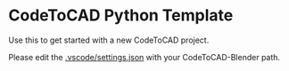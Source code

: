 # CodeToCAD Python Template

Use this to get started with a new CodeToCAD project.

Please edit the [.vscode/settings.json](./.vscode/settings.json) with your CodeToCAD-Blender path.